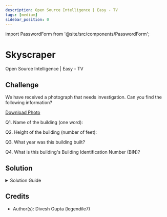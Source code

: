 ```yaml
---
description: Open Source Intelligence | Easy - TV
tags: [medium]
sidebar_position: 0
---
```


import PasswordForm from '@site/src/components/PasswordForm';

# Skyscraper
Open Source Intelligence | Easy - TV
## Challenge
We have received a photograph that needs investigation. Can you find the following information?

[Download Photo](./assets/skyscraper.jpg)

Q1. Name of the building (one word):
<PasswordForm hash="16e59805e030f81a011cd8d7e2bc1afac23872e77fee22fe610017fc23d5c8ea6508b790a9015d6d41b65c49f82de67508b76d8505531cbace503fd0977d6cb9" algorithm="sha512" />

Q2. Height of the building (number of feet):
<PasswordForm hash="489e0295450907aed85a453525f115f56fa142c4e2a549ba69faef3d684e11925699b323e41717c52c2fafaf741a1432f6596c46da1e97f353f378d001e65d0c" algorithm="sha512" />

Q3. What year was this building built?
<PasswordForm hash="5ac8c0e24a0918f67ad4099606af4e6dd5e120f92d3902ffc17cf80a3dc258631220bb57970caeb0b9732c623c5363d711390de76354df84aec836a6f4c035f8" algorithm="sha512" />

Q4. What is this building's Building Identification Number (BIN)?
<PasswordForm hash="06172fefe8ce12eb6394ce1e2cdc1010ebf0f17738f677eed6a52d7e313a6a7f493fb1f9c1cf693e78ad484146c1bcaec9f77f51cf6922dd3a21a5b83e0adbc1" algorithm="sha512" />

## Solution
<details>
  <summary>Solution Guide</summary>

  The questions here involve multiple different techniques. You should be able to solve questions 1-3 with knowledge from the Easy challenges. We can use [**Google Images**](http://images.google.com/) for this (Another powerful option is Yandex). Just upload the image here and it will show the building's name. You can then simply go to the Wikipedia page for this building to find its height and year it was built.

  Question 4 is a tricky one. It assumes you have the answers to the previous questions so proceed when you've solved those.
  <details>
    <summary>Reveal Question 4 Solution Guide</summary>

    This one requires a bit more steps and some trial & error, as real OSI challenges often require you to. So, we know that this building is the Flatiron building, which is in New York City. NYC has a building records website that you can find by searching it up: **https://a810-dobnow.nyc.gov/publish/Index.html#!**. This website can search the Public Portal for a particular building with `Address`, `Borough, Block, Lot`, and `BIN`. We are looking for the BIN so we obviously can't search with that. So, you have 2 options left. The problem with the Address option is that we have no clue what the House Number field is supposed to be for this building. Some searching could help you figure it out but I found it easier to use the other option (`Borough, Block, Lot`).
    
    This option has 3 fields: Borough, Block, and an optional Lot. To find the Borough, you can search up `"what borough is flatiron building in"`. The Block is the tricky part to find that will require trial and error. I searched up `"flatiron building block number"` in Google and browsed the results. You could potentially click and check all the initial links but if you scroll a little bit, you will find a PDF doc from the nyc.gov website which seems like a really good source to check out.

    <details>
      <summary>Reveal Borough and Block</summary>

      The Borough is `Manhattan`. The Block can be found on this pdf: **https://s-media.nyc.gov/agencies/lpc/lp/0219.pdf**. One of the initial lines contains not just the Block number but also the Lot (`Block: 851, Lot: 1`).
    </details>

    After you have these fields, you can now search the database with it, double click the only result, and it should give you the Flatiron Building with the BIN!

  </details>  

</details>

## Credits
- Author(s): Divesh Gupta (legendile7)